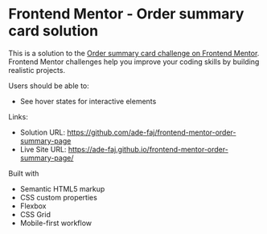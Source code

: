 # Frontend Mentor - Order summary card solution

This is a solution to the [Order summary card challenge on Frontend Mentor](https://www.frontendmentor.io/challenges/order-summary-component-QlPmajDUj). Frontend Mentor challenges help you improve your coding skills by building realistic projects. 

Users should be able to:
- See hover states for interactive elements

Links:
- Solution URL: https://github.com/ade-faj/frontend-mentor-order-summary-page
- Live Site URL: https://ade-faj.github.io/frontend-mentor-order-summary-page/

 Built with

- Semantic HTML5 markup
- CSS custom properties
- Flexbox
- CSS Grid
- Mobile-first workflow

